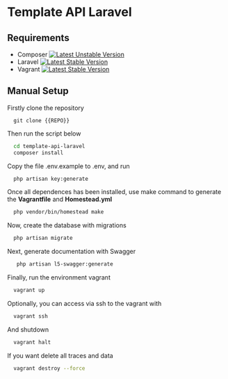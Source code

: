 # Template API Laravel

 ## Requirements
- Composer [![Latest Unstable Version](https://poser.pugx.org/composer/composer/v/unstable)](https://packagist.org/packages/composer/composer)
- Laravel [![Latest Stable Version](https://poser.pugx.org/laravel/framework/v/stable.svg)](https://packagist.org/packages/laravel/framework)
- Vagrant [![Latest Stable Version](https://poser.pugx.org/enkas/vagrant/v/stable)](https://packagist.org/packages/enkas/vagrant)

## Manual Setup
Firstly clone the repository
```base
  git clone {{REPO}}
```

Then run the script below
```bash
  cd template-api-laravel
  composer install
```

Copy the file .env.example to .env, and run
```bash
  php artisan key:generate
```

Once all dependences has been installed, use make command to generate the **Vagrantfile** and **Homestead.yml**

```bash
  php vendor/bin/homestead make
```

Now, create the database with migrations
```bash
  php artisan migrate
```

Next, generate documentation with Swagger
```bash
   php artisan l5-swagger:generate
```
Finally, run the environment vagrant

```bash
  vagrant up
```

Optionally, you can access via ssh to the vagrant with
```bash
  vagrant ssh
```
And shutdown
```bash
  vagrant halt
```
If you want delete all traces and data
```bash
  vagrant destroy --force
```
